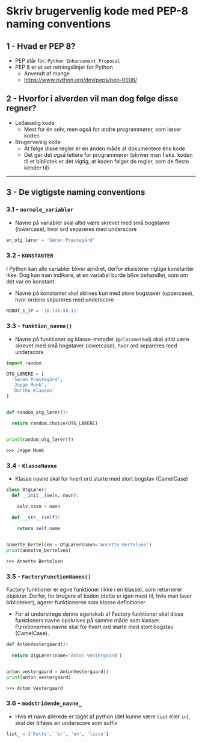 # Skriv brugervenlig kode med PEP-8 naming conventions

## 1 - Hvad er PEP 8?
- PEP står for: `Python Enhancement Proposal`
- PEP 8 er et set retningslinjer for Python
  - Anvendt af mange
  - https://www.python.org/dev/peps/pep-0008/


## 2 - Hvorfor i alverden vil man dog følge disse regner?
- Letlæselig kode
  - Mest for én selv, men også for andre programmører, som læser koden
- Brugervenlig kode
  - At følge disse regler er en anden måde at dokumentere éns kode
  - Det gør det også lettere for programmører (skriver man f.eks. koden til et bibliotek er det vigtig, at koden følger de regler, som de fleste kender til)

---
## 3 - De vigtigste naming conventions

### 3.1 - `normale_variabler`
- Navne på variabler skal altid være skrevet med små bogstaver (lowercase), hvor ord separeres med underscore

```python
en_otg_lærer = 'Søren Præstegård'
```

### 3.2 - `KONSTANTER`
I Python kan alle variabler bliver ændret, derfor eksisterer rigtige konstanter ikke. Dog kan man indikere, at en variabel burde blive behandlet, som om det var en konstant.

- Navne på konstanter skal skrives kun med store bogstaver (uppercase), hvor ordene separeres med underscore

```python
ROBOT_1_IP = '10.130.58.11'
```

### 3.3 - `funktion_navne()`
- Navne på funktioner og klasse-metoder (`@classmethod`) skal altid være skrevet med små bogstaver (lowercase), hvor ord separeres med underscore

```python
import random

OTG_LÆRERE = [
  'Søren Præstegård',
  'Jeppe Munk',
  'Dorthe Klausen'
]


def random_otg_lærer():

  return random.choice(OTG_LÆRERE)


print(random_otg_lærer())
```
`>>> Jeppe Munk`

### 3.4 - `KlasseNavne`
- Klasse navne skal for hvert ord starte med stort bogstav (CamelCase)

```python
class OtgLærer:
  def __init__(selv, navn):

    selv.navn = navn
  
  def __str__(self):
    
    return self.name


annette_bertelsen = OtgLærer(navn='Annette Bertelsen')
print(annette_bertelsen)
```
`>>> Annette Bertelsen`

### 3.5 - `FactoryFunctionNames()`
Factory funktioner er egne funktioner (ikke i en klasse), som returnerer objekter. Derfor, for brugere af koden (dette er igen mest til, hvis man laver biblioteker), agerer funktionerne som klasse definitioner.

- For at understrege denne egenskab af Factory funktioner skal disse funktioners navne opskrives på samme måde som klasser. Funktionernes navne skal for hvert ord starte med stort bogstav (CamelCase).

```python
def AntonVestergaard():
  
  return OtgLærer(name='Anton Vestergaard')


anton_vestergaard = AntonVestergaard()
print(anton_vestergaard)
```
`>>> Anton Vestergaard`

### 3.6 - `modstridende_navne_`
- Hvis et navn allerede er taget af python (det kunne være `list` eller `in`), skal der tilføjes en underscore som suffix

```python
list_ = ['Dette', 'er', 'en', 'liste']
```
